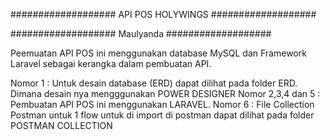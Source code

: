 ###################
API POS HOLYWINGS
###################

###################
Maulyanda
###################

Peemuatan API POS ini menggunakan database MySQL dan Framework Laravel sebagai kerangka dalam pembuatan API.

Nomor 1 : Untuk desain database (ERD) dapat dilihat pada folder ERD. Dimana desain nya mengggunakan POWER DESIGNER
Nomor 2,3,4 dan 5 : Pembuatan API POS ini menggunakan LARAVEL.
Nomor 6 : File Collection Postman untuk 1 flow untuk di import di postman dapat dilihat pada folder POSTMAN COLLECTION
